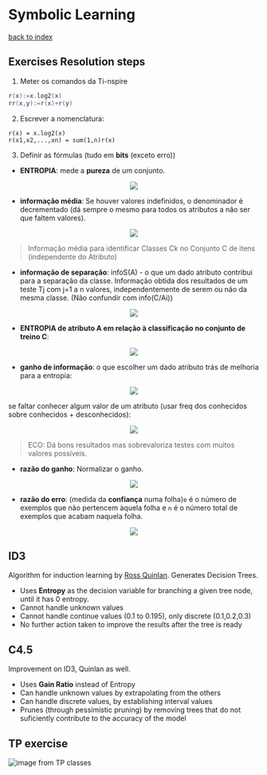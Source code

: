 # Symbolic Learning

[back to index](../README.md)

## Exercises Resolution steps
 1. Meter os comandos da Ti-nspire
```lua
r(x):=x.log2(x)
rr(x,y):=r(x)+r(y)
```
 2. Escrever a nomenclatura:
```
r(x) = x.log2(x)
r(x1,x2,...,xn) = sum(1,n)r(x)
```
 3. Definir as fórmulas (tudo em **bits** (exceto erro))
   * **ENTROPIA**: mede a **pureza** de um conjunto. 
   <p align="center"><img src="https://latex.codecogs.com/gif.latex?H(C/a_k)=\sum_{j=1}^{M_k}p(a_{k,j})*[-\sum_{i=1}^{N}p(C_i|a_{k,j})*\log_2{p(C_i|a_{k,j})}]"/></p>
   
   
   * **informação média**: Se houver valores indefinidos, o denominador é decrementado (dá sempre o mesmo para todos os atributos a não ser que faltem valores).
   <p align="center"><img src="https://latex.codecogs.com/gif.latex?info(C)=-\sum_{k=1}^{n}p(C_k)*\log_{2}(p(C_k))"/></p>
   
>Informação média para identificar Classes Ck no Conjunto C de itens (independente do Atributo)

   
   * **informação de separação**: infoS(A) - o que um dado atributo contribui para a separação da classe. Informação obtida dos resultados de um teste Tj com j=1 a n valores, independentemente de serem ou não da mesma classe. (Não confundir com info(C/Ai))
   <p align="center"><img src="https://latex.codecogs.com/gif.latex?infoS(C)=-\sum_{i=1}^{n}\frac{C_i}{C}*\log_{2}(\frac{C_i}{C})"/></p>
   
   
   * **ENTROPIA de atributo A em relação à classificação no conjunto de treino C**:
   
   <p align="center"><img src="https://latex.codecogs.com/gif.latex?info(C|A_i)=\sum_{j=1}^{n}\frac{Cj}{C}*info(C_j)"/></p>
   
   * **ganho de informação**: o que escolher um dado atributo trás de melhoria para a entropia:
   
   <p align="center"><img src="https://latex.codecogs.com/gif.latex?G(C|A_i)=info(C)-info(C|A_i)"/></p>
   
   se faltar conhecer algum valor de um atributo (usar freq dos conhecidos sobre conhecidos + desconhecidos):
   
   <p align="center"><img src="https://latex.codecogs.com/gif.latex?G(C|A_i)=f(known/total)*info(C)-info(C|A_i)"/></p>
   
   > ECO: Dá bons resultados mas sobrevaloriza testes com muitos valores possíveis.
   
   * **razão do ganho**: Normalizar o ganho.
   <p align="center"><img src="https://latex.codecogs.com/gif.latex?RG(A_i)=\frac{G(C|A_i)}{infoS(C)}"/></p>
   
   * **razão do erro**: (medida da **confiança** numa folha)`e` é o número de exemplos que não pertencem àquela folha e `n` é o número total de exemplos que acabam naquela folha. 
   <p align="center"><img src="https://latex.codecogs.com/gif.latex?Re=\frac{e+1}{n+2}"/></p>
   
   

## ID3 
Algorithm for induction learning by [Ross Quinlan](http://www.rulequest.com/Personal/). Generates Decision Trees.
 * Uses **Entropy** as the decision variable for branching a given tree node, until it has 0 entropy.
 * Cannot handle unknown values
 * Cannot handle continue values (0.1 to 0.195), only discrete (0.1,0.2,0.3)
 * No further action taken to improve the results after the tree is ready

## C4.5
Improvement on ID3, Quinlan as well.
 * Uses **Gain Ratio** instead of Entropy
 * Can handle unknown values by extrapolating from the others
 * Can handle discrete values, by establishing interval values
 * Prunes (through pessimistic pruning) by removing trees that do not suficiently contribute to the accuracy of the model

 ## TP exercise
 
 ![image from TP classes](https://i.imgur.com/ZDgLbMC.png)
